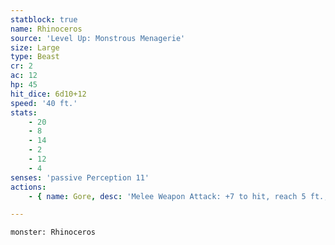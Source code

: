 ```yaml
---
statblock: true
name: Rhinoceros
source: 'Level Up: Monstrous Menagerie'
size: Large
type: Beast
cr: 2
ac: 12
hp: 45
hit_dice: 6d10+12
speed: '40 ft.'
stats:
    - 20
    - 8
    - 14
    - 2
    - 12
    - 4
senses: 'passive Perception 11'
actions:
    - { name: Gore, desc: 'Melee Weapon Attack: +7 to hit, reach 5 ft., one target. Hit: 14 (2d8+5) bludgeoning damage. If the rhinoceros moves at least 20 feet straight towards the target before the attack, the attack deals an extra 4 (1d8) bludgeoning damage and the target makes a DC 15 Strength saving throw, falling prone on a failure.' }

---
```

```statblock
monster: Rhinoceros
```

